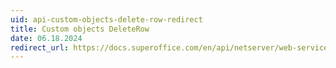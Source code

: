 ```yaml
---
uid: api-custom-objects-delete-row-redirect
title: Custom objects DeleteRow
date: 06.18.2024
redirect_url: https://docs.superoffice.com/en/api/netserver/web-services/howto/custom-objects/rest-delete-custom-object-row.html
---
```

